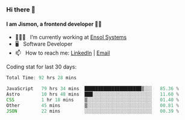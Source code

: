 ### Hi there 👋

#### I am Jismon, a frontend developer 👦🏻

- 🧑🏻‍💻   &nbsp; I’m currently working at <a href='https://www.ensolsystems.com/' target="_blank">Ensol Systems</a>
- 🖥   &nbsp; Software Developer
- 📫   &nbsp; How to reach me: <a href='https://www.linkedin.com/in/jismonthomas/'>LinkedIn</a> | <a href='mailto:hellojismonthomas@gmail.com'>Email</a>

Coding stat for last 30 days:
<!--START_SECTION:waka-->

```javascript
Total Time: 92 hrs 28 mins

JavaScript   79 hrs 34 mins  █████████████████████▒░░░   85.36 %
Astro        10 hrs 48 mins  ███░░░░░░░░░░░░░░░░░░░░░░   11.60 %
CSS          1 hr 18 mins    ▒░░░░░░░░░░░░░░░░░░░░░░░░   01.40 %
Other        45 mins         ▒░░░░░░░░░░░░░░░░░░░░░░░░   00.81 %
JSON         22 mins         ░░░░░░░░░░░░░░░░░░░░░░░░░   00.39 %
```

<!--END_SECTION:waka-->

<!--
**jismonthomas/jismonthomas** is a ✨ _special_ ✨ repository because its `README.md` (this file) appears on your GitHub profile.

Here are some ideas to get you started:

- 🔭 I’m currently working on ...
- 🌱 I’m currently learning ...
- 👯 I’m looking to collaborate on ...
- 🤔 I’m looking for help with ...
- 💬 Ask me about ...
- 📫 How to reach me: ...
- 😄 Pronouns: ...
- ⚡ Fun fact: ...
-->
